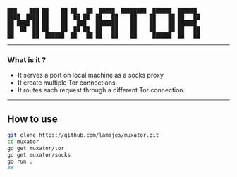 ```text
███    ███ ██    ██ ██   ██  █████  ████████  ██████  ██████  
████  ████ ██    ██  ██ ██  ██   ██    ██    ██    ██ ██   ██ 
██ ████ ██ ██    ██   ███   ███████    ██    ██    ██ ██████  
██  ██  ██ ██    ██  ██ ██  ██   ██    ██    ██    ██ ██   ██ 
██      ██  ██████  ██   ██ ██   ██    ██     ██████  ██   ██
```
---
### What is it ?
* It serves a port on local machine as a socks proxy
* It create multiple Tor connections.
* It routes each request through a different Tor connection.

---

## How to use
```bash
git clone https://github.com/lamajes/muxator.git
cd muxator
go get muxator/tor
go get muxator/socks
go run .
##
```

